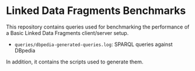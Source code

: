 # Linked Data Fragments Benchmarks
This repository contains queries used for benchmarking the performance
of a Basic Linked Data Fragments client/server setup.

- `queries/dbpedia-generated-queries.log`: SPARQL queries against DBpedia

In addition, it contains the scripts used to generate them.
